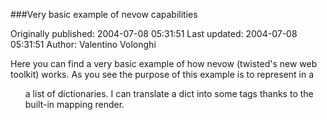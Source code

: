 ###Very basic example of nevow capabilities

Originally published: 2004-07-08 05:31:51
Last updated: 2004-07-08 05:31:51
Author: Valentino Volonghi

Here you can find a very basic example of how nevow (twisted's new web toolkit) works. As you see the purpose of this example is to represent in a <ul> a list of dictionaries. I can translate a dict into some tags thanks to the built-in mapping render.